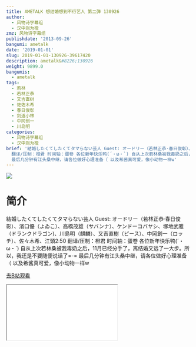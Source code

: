 ```yaml
---
title: AMETALK 想结婚想到不行艺人 第二弹 130926
author:
  - 风物诗字幕组
  - 汉中则为橙
zmz: 风物诗字幕组
publishdate: '2013-09-26'
bangumi: ametalk
date: '2019-01-01'
slug: 2019-01-01-130926-39617420
description: ametalk&#8226;130926
weight: 9899.0
bangumis:
  - ametalk
tags:
  - 若林
  - 若林正恭
  - 又吉直树
  - 佐佐木希
  - 春日俊彰
  - 剑道小林
  - 中冈创一
  - 川岛明
categories:
  - 风物诗字幕组
  - 汉中则为橙
brief: '結婚したくてしたくてタマらない芸人 Guest: オードリー（若林正恭·春日俊彰）、濱口優（よゐこ）、高橋茂雄（サバンナ）、ケンドーコバヤシ、塚地武雅（ドランクドラゴン)、川島明（麒麟）、又吉直樹（ピース）、中岡創一（ロッチ）、佐々木希、江頭2:50
  翻译/压制：橙君 时间轴：蛋卷 各位新年快乐鸭(´・ω・`) 自从上次若林桑被我毒奶之后，11月已经分手了，离结婚又远了一大步。所以，我还是不要随便说话了=-=
  最后几分钟有江头桑中继，请各位做好心理准备（ 以及希酱真可爱，像小动物一样w'
---
```

![](https://i.imgur.com/CoVAv4V.jpg)
# 简介  
結婚したくてしたくてタマらない芸人
Guest: オードリー（若林正恭·春日俊彰）、濱口優（よゐこ）、高橋茂雄（サバンナ）、ケンドーコバヤシ、塚地武雅（ドランクドラゴン)、川島明（麒麟）、又吉直樹（ピース）、中岡創一（ロッチ）、佐々木希、江頭2:50
翻译/压制：橙君 时间轴：蛋卷
各位新年快乐鸭(´・ω・`)
自从上次若林桑被我毒奶之后，11月已经分手了，离结婚又远了一大步。所以，我还是不要随便说话了=-=
最后几分钟有江头桑中继，请各位做好心理准备（
以及希酱真可爱，像小动物一样w  

[去B站观看](https://www.bilibili.com/video/av39617420/)
<div class ="resp-container"><iframe class="testiframe" src="//player.bilibili.com/player.html?aid=39617420"", scrolling="no", allowfullscreen="true" > </iframe></div> 
